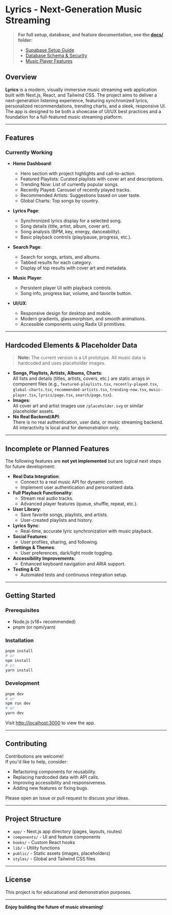 # Lyrics - Next-Generation Music Streaming

> **For full setup, database, and feature documentation, see the [docs/](./docs/) folder:**
> - [Supabase Setup Guide](./docs/supabase-setup-guide.md)
> - [Database Schema & Security](./docs/database-schema.md)
> - [Music Player Features](./docs/music-player-features.md)

## Overview

**Lyrics** is a modern, visually immersive music streaming web application built with Next.js, React, and Tailwind CSS. The project aims to deliver a next-generation listening experience, featuring synchronized lyrics, personalized recommendations, trending charts, and a sleek, responsive UI. The app is designed to be both a showcase of UI/UX best practices and a foundation for a full-featured music streaming platform.

---

## Features

### Currently Working

- **Home Dashboard**:  
  - Hero section with project highlights and call-to-action.
  - Featured Playlists: Curated playlists with cover art and descriptions.
  - Trending Now: List of currently popular songs.
  - Recently Played: Carousel of recently played tracks.
  - Recommended Artists: Suggestions based on user taste.
  - Global Charts: Top songs by country.

- **Lyrics Page**:  
  - Synchronized lyrics display for a selected song.
  - Song details (title, artist, album, cover art).
  - Song analysis (BPM, key, energy, danceability).
  - Basic playback controls (play/pause, progress, etc.).

- **Search Page**:  
  - Search for songs, artists, and albums.
  - Tabbed results for each category.
  - Display of top results with cover art and metadata.

- **Music Player**:  
  - Persistent player UI with playback controls.
  - Song info, progress bar, volume, and favorite button.

- **UI/UX**:  
  - Responsive design for desktop and mobile.
  - Modern gradients, glassmorphism, and smooth animations.
  - Accessible components using Radix UI primitives.

---

## Hardcoded Elements & Placeholder Data

> **Note:** The current version is a UI prototype. All music data is hardcoded and uses placeholder images.

- **Songs, Playlists, Artists, Albums, Charts**:  
  All lists and details (titles, artists, covers, etc.) are static arrays in component files (e.g., `featured-playlists.tsx`, `recently-played.tsx`, `global-charts.tsx`, `recommended-artists.tsx`, `trending-now.tsx`, `music-player.tsx`, `lyrics/page.tsx`, `search/page.tsx`).
- **Images**:  
  All cover art and artist images use `/placeholder.svg` or similar placeholder assets.
- **No Real Backend/API**:  
  There is no real authentication, user data, or music streaming backend. All interactivity is local and for demonstration only.

---

## Incomplete or Planned Features

The following features are **not yet implemented** but are logical next steps for future development:

- **Real Data Integration**:  
  - Connect to a real music API for dynamic content.
  - Implement user authentication and personalized data.
- **Full Playback Functionality**:  
  - Stream real audio tracks.
  - Advanced player features (queue, shuffle, repeat, etc.).
- **User Library**:  
  - Save favorite songs, playlists, and artists.
  - User-created playlists and history.
- **Lyrics Sync**:  
  - Real-time, accurate lyric synchronization with music playback.
- **Social Features**:  
  - User profiles, sharing, and following.
- **Settings & Themes**:  
  - User preferences, dark/light mode toggling.
- **Accessibility Improvements**:  
  - Enhanced keyboard navigation and ARIA support.
- **Testing & CI**:  
  - Automated tests and continuous integration setup.

---

## Getting Started

### Prerequisites

- Node.js (v18+ recommended)
- pnpm (or npm/yarn)

### Installation

```bash
pnpm install
# or
npm install
# or
yarn install
```

### Development

```bash
pnpm dev
# or
npm run dev
# or
yarn dev
```

Visit [http://localhost:3000](http://localhost:3000) to view the app.

---

## Contributing

Contributions are welcome!  
If you'd like to help, consider:

- Refactoring components for reusability.
- Replacing hardcoded data with API calls.
- Improving accessibility and responsiveness.
- Adding new features or fixing bugs.

Please open an issue or pull request to discuss your ideas.

---

## Project Structure

- `app/` - Next.js app directory (pages, layouts, routes)
- `components/` - UI and feature components
- `hooks/` - Custom React hooks
- `lib/` - Utility functions
- `public/` - Static assets (images, placeholders)
- `styles/` - Global and Tailwind CSS files

---

## License

This project is for educational and demonstration purposes.

---

**Enjoy building the future of music streaming!**
